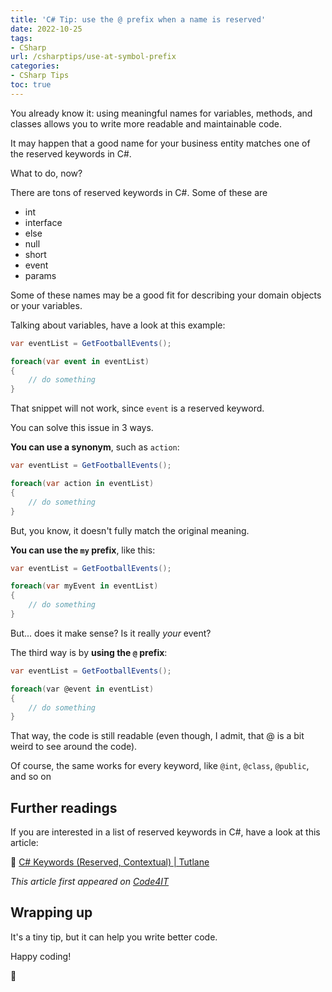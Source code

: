 ```yaml
---
title: 'C# Tip: use the @ prefix when a name is reserved'
date: 2022-10-25
tags:
- CSharp
url: /csharptips/use-at-symbol-prefix
categories:
- CSharp Tips
toc: true
---
```


You already know it: using meaningful names for variables, methods, and classes allows you to write more readable and maintainable code.

It may happen that a good name for your business entity matches one of the reserved keywords in C#.

What to do, now?

There are tons of reserved keywords in C#. Some of these are

- int
- interface
- else
- null
- short
- event
- params

Some of these names may be a good fit for describing your domain objects or your variables.

Talking about variables, have a look at this example:

```cs
var eventList = GetFootballEvents();

foreach(var event in eventList)
{
    // do something
}
```

That snippet will not work, since `event` is a reserved keyword.

You can solve this issue in 3 ways.

**You can use a synonym**, such as `action`:

```cs
var eventList = GetFootballEvents();

foreach(var action in eventList)
{
    // do something
}
```

But, you know, it doesn't fully match the original meaning.

**You can use the `my` prefix**, like this:

```cs
var eventList = GetFootballEvents();

foreach(var myEvent in eventList)
{
    // do something
}
```

But... does it make sense? Is it really _your_ event?

The third way is by **using the `@` prefix**:

```cs
var eventList = GetFootballEvents();

foreach(var @event in eventList)
{
    // do something
}
```

That way, the code is still readable (even though, I admit, that @ is a bit weird to see around the code).

Of course, the same works for every keyword, like `@int`, `@class`, `@public`, and so on

## Further readings

If you are interested in a list of reserved keywords in C#, have a look at this article:

🔗 [C# Keywords (Reserved, Contextual) | Tutlane](https://www.tutlane.com/tutorial/csharp/csharp-keywords-reserved-contextual)

_This article first appeared on [Code4IT](https://www.code4it.dev/)_

## Wrapping up

It's a tiny tip, but it can help you write better code.

Happy coding!

🐧
